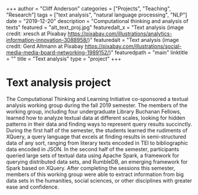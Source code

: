 +++
author = "Cliff Anderson"
categories = ["Projects", "Teaching", "Research"]
tags = ["text analysis", "natural language processing", "NLP"]
date = "2019-12-20"
description = "Computational thinking and analysis of texts"
featured = "alt_text_proj.jpg"
featuredalt_x = "Text analysis (image credit: xresch at  Pixabay <https://pixabay.com/illustrations/analytics-information-innovation-3088958/>)"
featuredalt = "Text analysis (image credit: Gerd Altmann at  Pixabay <https://pixabay.com/illustrations/social-media-media-board-networking-1989152/>)"
featuredpath = "main"
linktitle = ""
title = "Text analysis"
type = "project"
+++
# Text analysis project

The Computational Thinking and Learning Initiative co-sponsored a textual analysis working group during the fall 2019 semester. The members of the working group, including four undergraduate Library Buchanan Fellows, learned how to analyze textual data at different scales, looking for hidden patterns in their data and finding ways to represent query results succinctly. During the first half of the semester, the students learned the rudiments of XQuery, a query language that excels at finding results in semi-structured data of any sort, ranging from literary texts encoded in TEI to bibliographic data encoded in JSON. In the second half of the semester, participants queried large sets of textual data using Apache Spark, a framework for querying distributed data sets, and RumbleDB, an emerging framework for Spark based on XQuery. After completing the sessions this semester, members of this working group were able to extract information from big data sets in the humanities, social sciences, or other disciplines with greater ease and confidence.